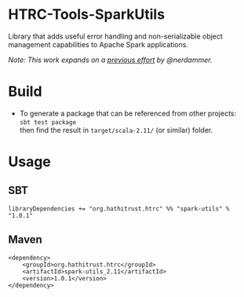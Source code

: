 # HTRC-Tools-SparkUtils
Library that adds useful error handling and non-serializable object management capabilities to
Apache Spark applications.

_Note: This work expands on a [previous effort](https://github.com/nerdammer/spark-additions) 
by @nerdammer._


# Build
* To generate a package that can be referenced from other projects:  
  `sbt test package`  
  then find the result in `target/scala-2.11/` (or similar) folder.

# Usage

## SBT  
`libraryDependencies += "org.hathitrust.htrc" %% "spark-utils" % "1.0.1"`

## Maven
```
<dependency>
    <groupId>org.hathitrust.htrc</groupId>
    <artifactId>spark-utils_2.11</artifactId>
    <version>1.0.1</version>
</dependency>
```
